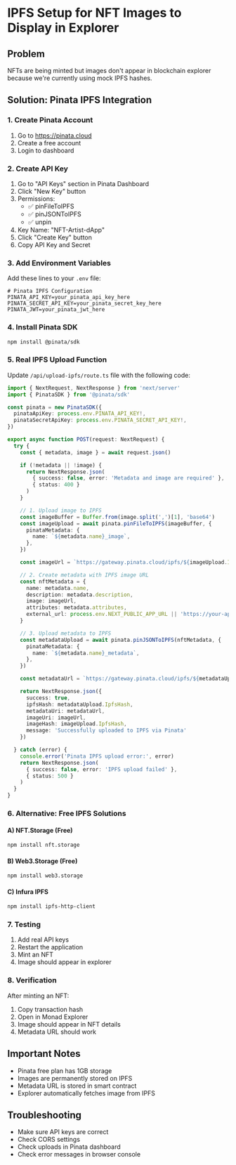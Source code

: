 # IPFS Setup for NFT Images to Display in Explorer

## Problem
NFTs are being minted but images don't appear in blockchain explorer because we're currently using mock IPFS hashes.

## Solution: Pinata IPFS Integration

### 1. Create Pinata Account
1. Go to https://pinata.cloud
2. Create a free account
3. Login to dashboard

### 2. Create API Key
1. Go to "API Keys" section in Pinata Dashboard
2. Click "New Key" button
3. Permissions:
   - ✅ pinFileToIPFS
   - ✅ pinJSONToIPFS
   - ✅ unpin
4. Key Name: "NFT-Artist-dApp"
5. Click "Create Key" button
6. Copy API Key and Secret

### 3. Add Environment Variables
Add these lines to your `.env` file:

```env
# Pinata IPFS Configuration
PINATA_API_KEY=your_pinata_api_key_here
PINATA_SECRET_API_KEY=your_pinata_secret_key_here
PINATA_JWT=your_pinata_jwt_here
```

### 4. Install Pinata SDK
```bash
npm install @pinata/sdk
```

### 5. Real IPFS Upload Function
Update `/api/upload-ipfs/route.ts` file with the following code:

```typescript
import { NextRequest, NextResponse } from 'next/server'
import { PinataSDK } from '@pinata/sdk'

const pinata = new PinataSDK({
  pinataApiKey: process.env.PINATA_API_KEY!,
  pinataSecretApiKey: process.env.PINATA_SECRET_API_KEY!,
})

export async function POST(request: NextRequest) {
  try {
    const { metadata, image } = await request.json()

    if (!metadata || !image) {
      return NextResponse.json(
        { success: false, error: 'Metadata and image are required' },
        { status: 400 }
      )
    }

    // 1. Upload image to IPFS
    const imageBuffer = Buffer.from(image.split(',')[1], 'base64')
    const imageUpload = await pinata.pinFileToIPFS(imageBuffer, {
      pinataMetadata: {
        name: `${metadata.name}_image`,
      },
    })

    const imageUrl = `https://gateway.pinata.cloud/ipfs/${imageUpload.IpfsHash}`

    // 2. Create metadata with IPFS image URL
    const nftMetadata = {
      name: metadata.name,
      description: metadata.description,
      image: imageUrl,
      attributes: metadata.attributes,
      external_url: process.env.NEXT_PUBLIC_APP_URL || 'https://your-app.com',
    }

    // 3. Upload metadata to IPFS
    const metadataUpload = await pinata.pinJSONToIPFS(nftMetadata, {
      pinataMetadata: {
        name: `${metadata.name}_metadata`,
      },
    })

    const metadataUrl = `https://gateway.pinata.cloud/ipfs/${metadataUpload.IpfsHash}`

    return NextResponse.json({
      success: true,
      ipfsHash: metadataUpload.IpfsHash,
      metadataUri: metadataUrl,
      imageUri: imageUrl,
      imageHash: imageUpload.IpfsHash,
      message: 'Successfully uploaded to IPFS via Pinata'
    })

  } catch (error) {
    console.error('Pinata IPFS upload error:', error)
    return NextResponse.json(
      { success: false, error: 'IPFS upload failed' },
      { status: 500 }
    )
  }
}
```

### 6. Alternative: Free IPFS Solutions

#### A) NFT.Storage (Free)
```bash
npm install nft.storage
```

#### B) Web3.Storage (Free)
```bash
npm install web3.storage
```

#### C) Infura IPFS
```bash
npm install ipfs-http-client
```

### 7. Testing
1. Add real API keys
2. Restart the application
3. Mint an NFT
4. Image should appear in explorer

### 8. Verification
After minting an NFT:
1. Copy transaction hash
2. Open in Monad Explorer
3. Image should appear in NFT details
4. Metadata URL should work

## Important Notes
- Pinata free plan has 1GB storage
- Images are permanently stored on IPFS
- Metadata URL is stored in smart contract
- Explorer automatically fetches image from IPFS

## Troubleshooting
- Make sure API keys are correct
- Check CORS settings
- Check uploads in Pinata dashboard
- Check error messages in browser console